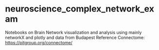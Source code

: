 # neuroscience_complex_network_exam
Notebooks on Brain Network visualization and analysis using mainly networkX and plotly and data from Budapest Reference Connectome: https://pitgroup.org/connectome/
